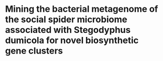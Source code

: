 # Mining the bacterial metagenome of the social spider microbiome associated with Stegodyphus dumicola for novel biosynthetic gene clusters

